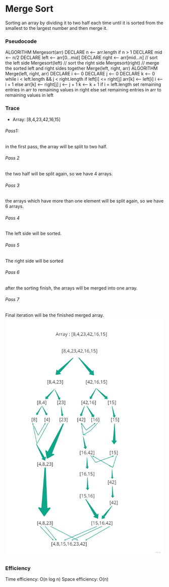 # Merge Sort

Sorting an array by dividing it to two half each time until it is sorted from the smallest to the largest number and then merge it.

### Pseudocode

ALGORITHM Mergesort(arr)
    DECLARE n <-- arr.length
    if n > 1
      DECLARE mid <-- n/2
      DECLARE left <-- arr[0...mid]
      DECLARE right <-- arr[mid...n]
      // sort the left side
      Mergesort(left)
      // sort the right side
      Mergesort(right)
      // merge the sorted left and right sides together
      Merge(left, right, arr)
ALGORITHM Merge(left, right, arr)
    DECLARE i <-- 0
    DECLARE j <-- 0
    DECLARE k <-- 0
    while i < left.length && j < right.length
        if left[i] <= right[j]
            arr[k] <-- left[i]
            i <-- i + 1
        else
            arr[k] <-- right[j]
            j <-- j + 1
        k <-- k + 1
    if i = left.length
       set remaining entries in arr to remaining values in right
    else
       set remaining entries in arr to remaining values in left


### Trace

 *  Array: [8,4,23,42,16,15]
###### Pass1:
in the first pass, the array will be split to two half.
###### Pass 2
the two half will be split again, so we have 4 arrays.
###### Pass 3
the arrays which have more than one element will be split again, so we have 6 arrays.
###### Pass 4
The left side will be sorted.
###### Pass 5
The right side will be sorted
###### Pass 6
after the sorting finish, the arrays will be merged into one array.
###### Pass 7
Final iteration will be the finished merged array.
![MergeSort](./images/sorttt.jpg)
### Efficiency
Time efficiency: O(n log n)
Space efficiency: O(n)